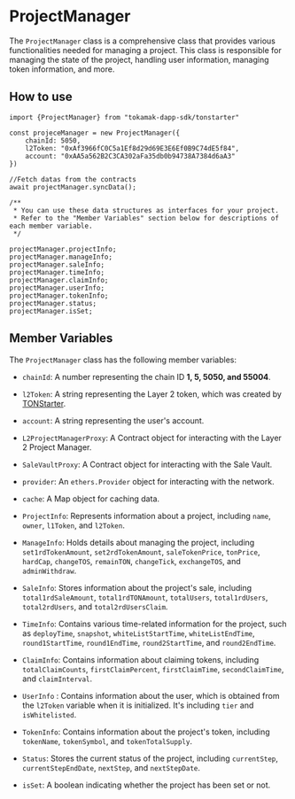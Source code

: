 # ProjectManager

The `ProjectManager` class is a comprehensive class that provides various functionalities needed for managing a project. This class is responsible for managing the state of the project, handling user information, managing token information, and more.

## How to use

```
import {ProjectManager} from "tokamak-dapp-sdk/tonstarter"

const projeceManager = new ProjectManager({
    chainId: 5050,
    l2Token: "0xAf3966fC0C5a1Ef8d29d69E3E6Ef0B9C74dE5f84",
    account: "0xAA5a562B2C3CA302aFa35db0b94738A7384d6aA3"
})

//Fetch datas from the contracts
await projectManager.syncData();

/**
 * You can use these data structures as interfaces for your project.
 * Refer to the "Member Variables" section below for descriptions of each member variable.
 */

projectManager.projectInfo;
projectManager.manageInfo;
projectManager.saleInfo;
projectManager.timeInfo;
projectManager.claimInfo;
projectManager.userInfo;
projectManager.tokenInfo;
projectManager.status;
projectManager.isSet;

```

## Member Variables

The `ProjectManager` class has the following member variables:

- `chainId`: A number representing the chain ID **1, 5, 5050, and 55004**.
- `l2Token`: A string representing the Layer 2 token, which was created by [TONStarter](https://github.com/tokamak-network/TONStarter-sdk).
- `account`: A string representing the user's account.
- `L2ProjectManagerProxy`: A Contract object for interacting with the Layer 2 Project Manager.
- `SaleVaultProxy`: A Contract object for interacting with the Sale Vault.
- `provider`: An `ethers.Provider` object for interacting with the network.
- `cache`: A Map object for caching data.

- `ProjectInfo`: Represents information about a project, including `name`, `owner`, `l1Token`, and `l2Token`.

- `ManageInfo`: Holds details about managing the project, including `set1rdTokenAmount`, `set2rdTokenAmount`, `saleTokenPrice`, `tonPrice`, `hardCap`, `changeTOS`, `remainTON`, `changeTick`, `exchangeTOS`, and `adminWithdraw`.

- `SaleInfo`: Stores information about the project's sale, including `total1rdSaleAmount`, `total1rdTONAmount`, `totalUsers`, `total1rdUsers`, `total2rdUsers`, and `total2rdUsersClaim`.

- `TimeInfo`: Contains various time-related information for the project, such as `deployTime`, `snapshot`, `whiteListStartTime`, `whiteListEndTime`, `round1StartTime`, `round1EndTime`, `round2StartTime`, and `round2EndTime`.

- `ClaimInfo`: Contains information about claiming tokens, including `totalClaimCounts`, `firstClaimPercent`, `firstClaimTime`, `secondClaimTime`, and `claimInterval`.

- `UserInfo` : Contains information about the user, which is obtained from the `l2Token` variable when it is initialized. It's including `tier` and `isWhitelisted`.

- `TokenInfo`: Contains information about the project's token, including `tokenName`, `tokenSymbol`, and `tokenTotalSupply`.

- `Status`: Stores the current status of the project, including `currentStep`, `currentStepEndDate`, `nextStep`, and `nextStepDate`.

- `isSet`: A boolean indicating whether the project has been set or not.
